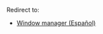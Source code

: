 Redirect to:

*   [Window manager (Español)](/index.php/Window_manager_(Espa%C3%B1ol) "Window manager (Español)")